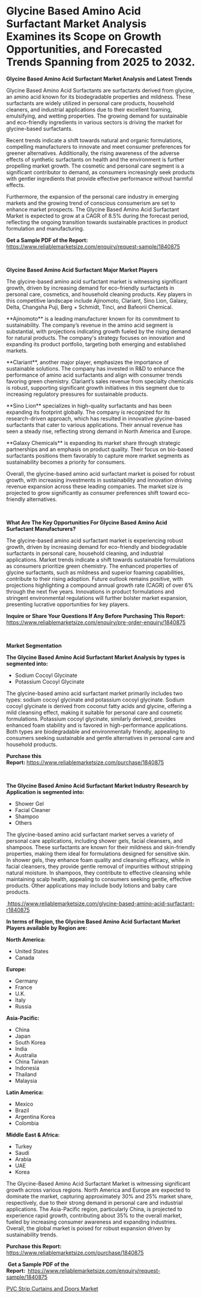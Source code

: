 <p><h1>Glycine Based Amino Acid Surfactant Market Analysis Examines its Scope on Growth Opportunities, and Forecasted Trends Spanning from 2025 to 2032.</h1></p><p><strong>Glycine Based Amino Acid Surfactant Market Analysis and Latest Trends</strong></p>
<p><p>Glycine Based Amino Acid Surfactants are surfactants derived from glycine, an amino acid known for its biodegradable properties and mildness. These surfactants are widely utilized in personal care products, household cleaners, and industrial applications due to their excellent foaming, emulsifying, and wetting properties. The growing demand for sustainable and eco-friendly ingredients in various sectors is driving the market for glycine-based surfactants. </p><p>Recent trends indicate a shift towards natural and organic formulations, compelling manufacturers to innovate and meet consumer preferences for greener alternatives. Additionally, the rising awareness of the adverse effects of synthetic surfactants on health and the environment is further propelling market growth. The cosmetic and personal care segment is a significant contributor to demand, as consumers increasingly seek products with gentler ingredients that provide effective performance without harmful effects.</p><p>Furthermore, the expansion of the personal care industry in emerging markets and the growing trend of conscious consumerism are set to enhance market prospects. The Glycine Based Amino Acid Surfactant Market is expected to grow at a CAGR of 8.5% during the forecast period, reflecting the ongoing transition towards sustainable practices in product formulation and manufacturing.</p></p>
<p><strong>Get a Sample PDF of the Report:&nbsp;</strong> <a href="https://www.reliablemarketsize.com/enquiry/request-sample/1840875?utm_campaign=2378&utm_medium=2&utm_source=Github&utm_content=ia&utm_term=15022025&utm_id=glycine-based-amino-acid-surfactant">https://www.reliablemarketsize.com/enquiry/request-sample/1840875</a></p>
<p>&nbsp;</p>
<p><strong>Glycine Based Amino Acid Surfactant Major Market Players</strong></p>
<p><p>The glycine-based amino acid surfactant market is witnessing significant growth, driven by increasing demand for eco-friendly surfactants in personal care, cosmetics, and household cleaning products. Key players in this competitive landscape include Ajinomoto, Clariant, Sino Lion, Galaxy, Delta, Changsha Puji, Berg + Schmidt, Tinci, and Bafeorii Chemical.</p><p>**Ajinomoto** is a leading manufacturer known for its commitment to sustainability. The company’s revenue in the amino acid segment is substantial, with projections indicating growth fueled by the rising demand for natural products. The company's strategy focuses on innovation and expanding its product portfolio, targeting both emerging and established markets.</p><p>**Clariant**, another major player, emphasizes the importance of sustainable solutions. The company has invested in R&D to enhance the performance of amino acid surfactants and align with consumer trends favoring green chemistry. Clariant’s sales revenue from specialty chemicals is robust, supporting significant growth initiatives in this segment due to increasing regulatory pressures for sustainable products.</p><p>**Sino Lion** specializes in high-quality surfactants and has been expanding its footprint globally. The company is recognized for its research-driven approach, which has resulted in innovative glycine-based surfactants that cater to various applications. Their annual revenue has seen a steady rise, reflecting strong demand in North America and Europe.</p><p>**Galaxy Chemicals** is expanding its market share through strategic partnerships and an emphasis on product quality. Their focus on bio-based surfactants positions them favorably to capture more market segments as sustainability becomes a priority for consumers.</p><p>Overall, the glycine-based amino acid surfactant market is poised for robust growth, with increasing investments in sustainability and innovation driving revenue expansion across these leading companies. The market size is projected to grow significantly as consumer preferences shift toward eco-friendly alternatives.</p></p>
<p>&nbsp;</p>
<p><strong>What Are The Key Opportunities For Glycine Based Amino Acid Surfactant Manufacturers?</strong></p>
<p><p>The glycine-based amino acid surfactant market is experiencing robust growth, driven by increasing demand for eco-friendly and biodegradable surfactants in personal care, household cleaning, and industrial applications. Market trends indicate a shift towards sustainable formulations as consumers prioritize green chemistry. The enhanced properties of glycine surfactants, such as mildness and superior foaming capabilities, contribute to their rising adoption. Future outlook remains positive, with projections highlighting a compound annual growth rate (CAGR) of over 6% through the next five years. Innovations in product formulations and stringent environmental regulations will further bolster market expansion, presenting lucrative opportunities for key players.</p></p>
<p><strong>Inquire or Share Your Questions If Any Before Purchasing This Report:</strong> <a href="https://www.reliablemarketsize.com/enquiry/pre-order-enquiry/1840875?utm_campaign=2378&utm_medium=2&utm_source=Github&utm_content=ia&utm_term=15022025&utm_id=glycine-based-amino-acid-surfactant">https://www.reliablemarketsize.com/enquiry/pre-order-enquiry/1840875</a></p>
<p>&nbsp;</p>
<p><strong>Market Segmentation</strong></p>
<p><strong>The Glycine Based Amino Acid Surfactant Market Analysis by types is segmented into:</strong></p>
<p><ul><li>Sodium Cocoyl Glycinate</li><li>Potassium Cocoyl Glycinate</li></ul></p>
<p><p>The glycine-based amino acid surfactant market primarily includes two types: sodium cocoyl glycinate and potassium cocoyl glycinate. Sodium cocoyl glycinate is derived from coconut fatty acids and glycine, offering a mild cleansing effect, making it suitable for personal care and cosmetic formulations. Potassium cocoyl glycinate, similarly derived, provides enhanced foam stability and is favored in high-performance applications. Both types are biodegradable and environmentally friendly, appealing to consumers seeking sustainable and gentle alternatives in personal care and household products.</p></p>
<p><strong>Purchase this Report:&nbsp;</strong><a href="https://www.reliablemarketsize.com/purchase/1840875?utm_campaign=2378&utm_medium=2&utm_source=Github&utm_content=ia&utm_term=15022025&utm_id=glycine-based-amino-acid-surfactant">https://www.reliablemarketsize.com/purchase/1840875</a></p>
<p>&nbsp;</p>
<p><strong>The Glycine Based Amino Acid Surfactant Market Industry Research by Application is segmented into:</strong></p>
<p><ul><li>Shower Gel</li><li>Facial Cleaner</li><li>Shampoo</li><li>Others</li></ul></p>
<p><p>The glycine-based amino acid surfactant market serves a variety of personal care applications, including shower gels, facial cleansers, and shampoos. These surfactants are known for their mildness and skin-friendly properties, making them ideal for formulations designed for sensitive skin. In shower gels, they enhance foam quality and cleansing efficacy, while in facial cleansers, they provide gentle removal of impurities without stripping natural moisture. In shampoos, they contribute to effective cleansing while maintaining scalp health, appealing to consumers seeking gentle, effective products. Other applications may include body lotions and baby care products.</p></p>
<p><a href="https://www.reliablemarketsize.com/glycine-based-amino-acid-surfactant-r1840875?utm_campaign=2378&utm_medium=2&utm_source=Github&utm_content=ia&utm_term=15022025&utm_id=glycine-based-amino-acid-surfactant">&nbsp;https://www.reliablemarketsize.com/glycine-based-amino-acid-surfactant-r1840875</a></p>
<p><strong>In terms of Region, the Glycine Based Amino Acid Surfactant Market Players available by Region are:</strong></p>
<p>
    <p> <strong> North America: </strong>
        <ul>
            <li>United States</li>
            <li>Canada</li>
        </ul>
        </p> 
    <p> <strong> Europe: </strong>
        <ul>
            <li>Germany</li>
            <li>France</li>
            <li>U.K.</li>
            <li>Italy</li>
            <li>Russia</li>
        </ul>
        </p> 
    <p> <strong> Asia-Pacific: </strong>
        <ul>
            <li>China</li>
            <li>Japan</li>
            <li>South Korea</li>
            <li>India</li>
            <li>Australia</li>
            <li>China Taiwan</li>
            <li>Indonesia</li>
            <li>Thailand</li>
            <li>Malaysia</li>
        </ul>
        </p> 
    <p> <strong> Latin America: </strong>
        <ul>
            <li>Mexico</li>
            <li>Brazil</li>
            <li>Argentina Korea</li>
            <li>Colombia</li>
        </ul>
        </p> 
    <p> <strong> Middle East & Africa: </strong>
        <ul>
            <li>Turkey</li>
            <li>Saudi</li>
            <li>Arabia</li>
            <li>UAE</li>
            <li>Korea</li>
        </ul>
    </p>
    </p>
<p><p>The Glycine-Based Amino Acid Surfactant Market is witnessing significant growth across various regions. North America and Europe are expected to dominate the market, capturing approximately 30% and 25% market share, respectively, due to their strong demand in personal care and industrial applications. The Asia-Pacific region, particularly China, is projected to experience rapid growth, contributing about 35% to the overall market, fueled by increasing consumer awareness and expanding industries. Overall, the global market is poised for robust expansion driven by sustainability trends.</p></p>
<p><strong>Purchase this Report: </strong><a href="https://www.reliablemarketsize.com/purchase/1840875?utm_campaign=2378&utm_medium=2&utm_source=Github&utm_content=ia&utm_term=15022025&utm_id=glycine-based-amino-acid-surfactant">https://www.reliablemarketsize.com/purchase/1840875</a></p>
<p>&nbsp;<strong>Get a Sample PDF of the Report:&nbsp;&nbsp;</strong><a href="https://www.reliablemarketsize.com/enquiry/request-sample/1840875?utm_campaign=2378&utm_medium=2&utm_source=Github&utm_content=ia&utm_term=15022025&utm_id=glycine-based-amino-acid-surfactant">https://www.reliablemarketsize.com/enquiry/request-sample/1840875</a></p>
<p><strong></strong></p>
<p><p><a href="https://github.com/schwminh2001101/Market-Research-Report-List-1/blob/main/pvc-strip-curtains-and-doors-market.md?utm_campaign=2378&utm_medium=2&utm_source=Github&utm_content=ia&utm_term=15022025&utm_id=glycine-based-amino-acid-surfactant">PVC Strip Curtains and Doors Market</a></p></p>